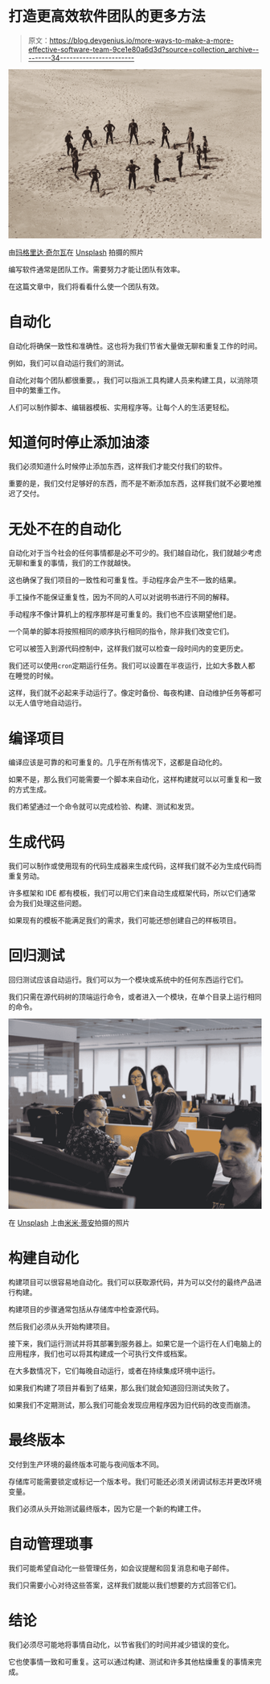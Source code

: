# 打造更高效软件团队的更多方法

> 原文：<https://blog.devgenius.io/more-ways-to-make-a-more-effective-software-team-9ce1e80a6d3d?source=collection_archive---------34----------------------->

![](img/5133a038e146f09708be94bd036a8c7e.png)

由[玛格里达·奇尔瓦](https://unsplash.com/@marg_cs?utm_source=medium&utm_medium=referral)在 [Unsplash](https://unsplash.com?utm_source=medium&utm_medium=referral) 拍摄的照片

编写软件通常是团队工作。需要努力才能让团队有效率。

在这篇文章中，我们将看看什么使一个团队有效。

# 自动化

自动化将确保一致性和准确性。这也将为我们节省大量做无聊和重复工作的时间。

例如，我们可以自动运行我们的测试。

自动化对每个团队都很重要。，我们可以指派工具构建人员来构建工具，以消除项目中的繁重工作。

人们可以制作脚本、编辑器模板、实用程序等。让每个人的生活更轻松。

# 知道何时停止添加油漆

我们必须知道什么时候停止添加东西，这样我们才能交付我们的软件。

重要的是，我们交付足够好的东西，而不是不断添加东西，这样我们就不必要地推迟了交付。

# 无处不在的自动化

自动化对于当今社会的任何事情都是必不可少的。我们越自动化，我们就越少考虑无聊和重复的事情，我们的工作就越快。

这也确保了我们项目的一致性和可重复性。手动程序会产生不一致的结果。

手工操作不能保证重复性，因为不同的人可以对说明书进行不同的解释。

手动程序不像计算机上的程序那样是可重复的。我们也不应该期望他们是。

一个简单的脚本将按照相同的顺序执行相同的指令，除非我们改变它们。

它可以被签入到源代码控制中，这样我们就可以检查一段时间内的变更历史。

我们还可以使用`cron`定期运行任务。我们可以设置在半夜运行，比如大多数人都在睡觉的时候。

这样，我们就不必起来手动运行了。像定时备份、每夜构建、自动维护任务等都可以无人值守地自动运行。

# 编译项目

编译应该是可靠的和可重复的。几乎在所有情况下，这都是自动化的。

如果不是，那么我们可能需要一个脚本来自动化，这样构建就可以以可重复和一致的方式生成。

我们希望通过一个命令就可以完成检验、构建、测试和发货。

# 生成代码

我们可以制作或使用现有的代码生成器来生成代码，这样我们就不必为生成代码而重复劳动。

许多框架和 IDE 都有模板，我们可以用它们来自动生成框架代码，所以它们通常会为我们处理这些问题。

如果现有的模板不能满足我们的需求，我们可能还想创建自己的样板项目。

# 回归测试

回归测试应该自动运行。我们可以为一个模块或系统中的任何东西运行它们。

我们只需在源代码树的顶端运行命令，或者进入一个模块，在单个目录上运行相同的命令。

![](img/0d66b5c595d46e9006063065ca799adb.png)

在 [Unsplash](https://unsplash.com?utm_source=medium&utm_medium=referral) 上由[米米·蒂安](https://unsplash.com/@mimithian?utm_source=medium&utm_medium=referral)拍摄的照片

# 构建自动化

构建项目可以很容易地自动化。我们可以获取源代码，并为可以交付的最终产品进行构建。

构建项目的步骤通常包括从存储库中检查源代码。

然后我们必须从头开始构建项目。

接下来，我们运行测试并将其部署到服务器上。如果它是一个运行在人们电脑上的应用程序，我们也可以将其构建成一个可执行文件或档案。

在大多数情况下，它们每晚自动运行，或者在持续集成环境中运行。

如果我们构建了项目并看到了结果，那么我们就会知道回归测试失败了。

如果我们不定期测试，那么我们可能会发现应用程序因为旧代码的改变而崩溃。

# 最终版本

交付到生产环境的最终版本可能与夜间版本不同。

存储库可能需要锁定或标记一个版本号。我们可能还必须关闭调试标志并更改环境变量。

我们必须从头开始测试最终版本，因为它是一个新的构建工件。

# 自动管理琐事

我们可能希望自动化一些管理任务，如会议提醒和回复消息和电子邮件。

我们只需要小心对待这些答案，这样我们就能以我们想要的方式回答它们。

# 结论

我们必须尽可能地将事情自动化，以节省我们的时间并减少错误的变化。

它也使事情一致和可重复。这可以通过构建、测试和许多其他枯燥重复的事情来完成。